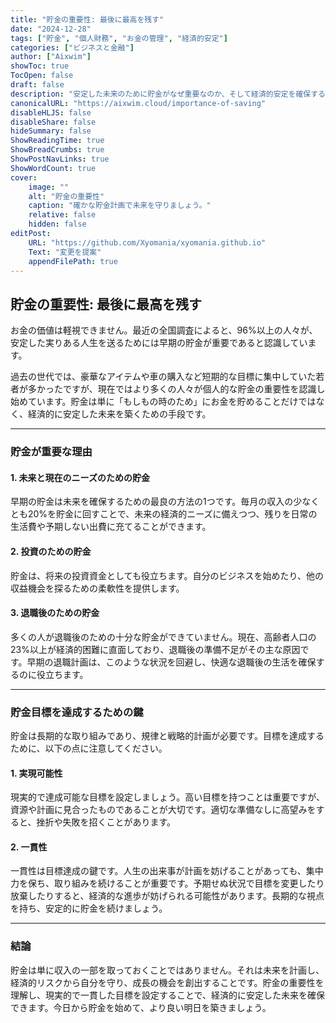 ```yaml
---
title: "貯金の重要性: 最後に最高を残す"
date: "2024-12-28"
tags: ["貯金", "個人財務", "お金の管理", "経済的安定"]
categories: ["ビジネスと金融"]
author: ["Aixwim"]
showToc: true
TocOpen: false
draft: false
description: "安定した未来のために貯金がなぜ重要なのか、そして経済的安定を確保するために貯金の旅を始める方法を学びましょう。"
canonicalURL: "https://aixwim.cloud/importance-of-saving"
disableHLJS: false
disableShare: false
hideSummary: false
ShowReadingTime: true
ShowBreadCrumbs: true
ShowPostNavLinks: true
ShowWordCount: true
cover:
    image: ""
    alt: "貯金の重要性"
    caption: "確かな貯金計画で未来を守りましょう。"
    relative: false
    hidden: false
editPost:
    URL: "https://github.com/Xyomania/xyomania.github.io"
    Text: "変更を提案"
    appendFilePath: true
---
```


## 貯金の重要性: 最後に最高を残す

お金の価値は軽視できません。最近の全国調査によると、96%以上の人々が、安定した実りある人生を送るためには早期の貯金が重要であると認識しています。

過去の世代では、豪華なアイテムや車の購入など短期的な目標に集中していた若者が多かったですが、現在ではより多くの人々が個人的な貯金の重要性を認識し始めています。貯金は単に「もしもの時のため」にお金を貯めることだけではなく、経済的に安定した未来を築くための手段です。

---

### **貯金が重要な理由**

#### **1. 未来と現在のニーズのための貯金**  
早期の貯金は未来を確保するための最良の方法の1つです。毎月の収入の少なくとも20%を貯金に回すことで、未来の経済的ニーズに備えつつ、残りを日常の生活費や予期しない出費に充てることができます。

#### **2. 投資のための貯金**  
貯金は、将来の投資資金としても役立ちます。自分のビジネスを始めたり、他の収益機会を探るための柔軟性を提供します。

#### **3. 退職後のための貯金**  
多くの人が退職後のための十分な貯金ができていません。現在、高齢者人口の23%以上が経済的困難に直面しており、退職後の準備不足がその主な原因です。早期の退職計画は、このような状況を回避し、快適な退職後の生活を確保するのに役立ちます。

---

### **貯金目標を達成するための鍵**

貯金は長期的な取り組みであり、規律と戦略的計画が必要です。目標を達成するために、以下の点に注意してください。

#### **1. 実現可能性**  
現実的で達成可能な目標を設定しましょう。高い目標を持つことは重要ですが、資源や計画に見合ったものであることが大切です。適切な準備なしに高望みをすると、挫折や失敗を招くことがあります。

#### **2. 一貫性**  
一貫性は目標達成の鍵です。人生の出来事が計画を妨げることがあっても、集中力を保ち、取り組みを続けることが重要です。予期せぬ状況で目標を変更したり放棄したりすると、経済的な進歩が妨げられる可能性があります。長期的な視点を持ち、安定的に貯金を続けましょう。

---

### **結論**

貯金は単に収入の一部を取っておくことではありません。それは未来を計画し、経済的リスクから自分を守り、成長の機会を創出することです。貯金の重要性を理解し、現実的で一貫した目標を設定することで、経済的に安定した未来を確保できます。今日から貯金を始めて、より良い明日を築きましょう。
